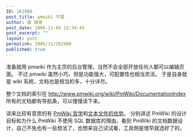 ```yaml
---
ID: 262988
post_title: pmwiki 不错
author: 南 靖男
post_date: 2006-11-04 15:34:45
post_excerpt: ""
layout: post
permalink: 2006/11/262988
published: true
---
```

准备就用 pmwiki 作为主页的后台管理，当然不会全部开放任何人都可以编辑页面。
不过 pmwiki 虽然小巧，但是功能强大，可配置性也相当灵活。
于是自身就是 wiki 系统，文档也是相当的多，十分详尽。
<p align="left">整个文档的索引在 <a href="http://www.pmwiki.org/wiki/PmWiki/DocumentationIndex">http://www.pmwiki.org/wiki/PmWiki/DocumentationIndex</a> 所有的文档都有导航条，可以慢慢读下来。</p>
读来比较有意思的有 <a href="http://www.pmwiki.org/wiki/PmWiki/PmWikiPhilosophy">PmWiki 哲学</a>和<a href="http://www.pmwiki.org/wiki/PmWiki/FlatFileAdvantages">文本文件的优势</a>。
分别讲述 PmWiki 的设计目标和为什么 PmWiki 不使用 SQL 数据库的理由。<!--more-->看到 PmWiki 的文档数据设计，自己不免也有一些想法了，也想来自己试试看，工具倒是很早就选好了的。
